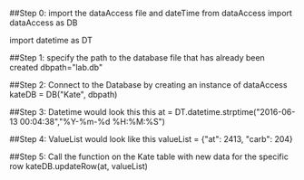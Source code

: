 ##Step 0: import the dataAccess file and dateTime
from dataAccess import dataAccess as DB

import datetime as DT

##Step 1: specify the path to the database file that has already been created
dbpath="lab.db"

##Step 2: Connect to the Database by creating an instance of dataAccess
kateDB = DB("Kate", dbpath)

##Step 3: Datetime would look this this
at = DT.datetime.strptime("2016-06-13 00:04:38","%Y-%m-%d %H:%M:%S")

##Step 4: ValueList would look like this
valueList = {"at": 2413, "carb": 204}

##Step 5: Call the function on the Kate table with new data for the specific row
kateDB.updateRow(at, valueList)
